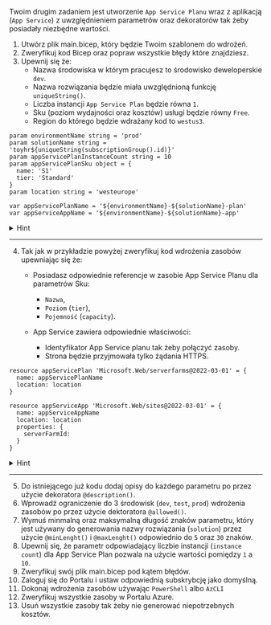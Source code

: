 Twoim drugim zadaniem jest utworzenie `App Service Planu` wraz z aplikacją (`App Service`) z uwzględnieniem parametrów oraz dekoratorów tak żeby posiadały niezbędne wartości.
1. Utwórz plik main.bicep, który będzie Twoim szablonem do wdrożeń.
2. Zweryfikuj kod Bicep oraz popraw wszystkie błędy które znajdziesz.
3. Upewnij się że:
    - Nazwa środowiska w którym pracujesz to środowisko deweloperskie `dev`.
    - Nazwa rozwiązania będzie miała uwzględnioną funkcję `uniqueString()`.
    - Liczba instancji `App Service Plan` będzie równa `1`.
    - Sku (poziom wydajności oraz kosztów) usługi będzie równy `Free`.
    - Region do którego będzie wdrażany kod to `westus3`.

```bicep
param environmentName string = 'prod'
param solutionName string = 'toyhr${uniqueString(subscriptionGroup().id)}'
param appServicePlanInstanceCount string = 10
param appServicePlanSku object = {
  name: 'S1'
  tier: 'Standard'
}
param location string = 'westeurope'

var appServicePlanName = '${environmentName}-${solutionName}-plan'
var appServiceAppName = '${environmentName}-${solutionName}-app'
```
<details><summary>Hint</summary>
<ol tupe="1">
<li>https://learn.microsoft.com/en-us/azure/azure-resource-manager/bicep/data-types</li>
<li>https://learn.microsoft.com/en-us/azure/azure-resource-manager/bicep/parameters</li>
<li>https://learn.microsoft.com/en-us/azure/azure-resource-manager/bicep/variables</li>
</ol>
</details>
</p>

***

4. Tak jak w przykładzie powyżej zweryfikuj kod wdrożenia zasobów upewniając się że:
    - Posiadasz odpowiednie referencje w zasobie App Service Planu dla parametrów Sku:
        - `Nazwa`,
        - `Poziom` (`tier`),
        - `Pojemność` (`capacity`).
        

    - App Service zawiera odpowiednie właściwości:
        - Identyfikator App Service planu tak żeby połączyć zasoby.
        - Strona będzie przyjmowała tylko żądania HTTPS.


```bicep
resource appServicePlan 'Microsoft.Web/serverfarms@2022-03-01' = {
  name: appServicePlanName
  location: location
}

resource appServiceApp 'Microsoft.Web/sites@2022-03-01' = {
  name: appServiceAppName
  location: location
  properties: {
    serverFarmId:
  }
}
```
<details><summary>Hint</summary>
https://learn.microsoft.com/en-us/azure/azure-resource-manager/bicep/resource-declaration
</details>
</p>

***

5. Do istniejącego już kodu dodaj opisy do każdego parametru po przez użycie dekoratora `@description()`.
6. Wprowadź ograniczenie do 3 środowisk (`dev`, `test`, `prod`) wdrożenia zasobów po przez użycie dektoratora `@allowed()`.
7. Wymuś minmalną oraz maksymalną długość znaków parametru, który jest używany do generowania nazwy rozwiązania (`solution`) przez użycie `@minLenght()` i `@maxLenght()` odpowiednio do `5` oraz `30` znaków.
8. Upewnij się, że parametr odpowiadający liczbie instancji (`instance count`) dla App Service Plan pozwala na użycie wartości pomiędzy `1` a `10`.
9. Zweryfikuj swój plik main.bicep pod kątem błędów.
10. Zaloguj się do Portalu i ustaw odpowiednią subskrybcję jako domyślną.
11. Dokonaj wdrożenia zasobów używając `PowerShell` albo `AzCLI`
12. Zweryfikuj wszystkie zasoby w Portalu Azure.
13. Usuń wszystkie zasoby tak żeby nie generować niepotrzebnych kosztów.